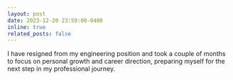 ```yaml
---
layout: post
date: 2023-12-20 23:59:00-0400
inline: true
related_posts: false
---
```


I have resigned from my engineering position and took a couple of months to focus on personal growth and career direction, preparing myself for the next step in my professional journey.

